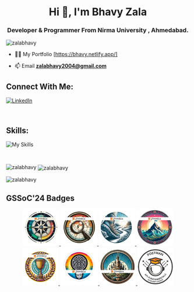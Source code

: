 <h1 align="center">Hi 👋, I'm Bhavy Zala</h1>
<h3 align="center">Developer & Programmer From Nirma University , Ahmedabad.</h3>



<p align="left"> <img src="https://komarev.com/ghpvc/?username=zalabhavy&label=Profile%20views&color=0e75b6&style=flat" alt="zalabhavy" /> </p>

- 👨‍💻 My Portfolio [https://bhavy.netlify.app/]

- 📫 Email **zalabhavy2004@gmail.com**

## Connect With Me:
[![LinkedIn](https://img.shields.io/badge/LinkedIn-%230077B5.svg?logo=linkedin&logoColor=white)](https://www.linkedin.com/in/bhavy-zala-59bb76241/)

<br>


## Skills:
![My Skills](https://skillicons.dev/icons?i=html,css,javascript,bootstrap,react,nodejs,express,tailwind,mongodb,mysql,postman,cpp,java,netlify,git,github,spring,l&perline=12)






<br>


<p><img align="left" src="https://github-readme-stats.vercel.app/api/top-langs?username=zalabhavy&show_icons=true&locale=en&layout=compact" alt="zalabhavy" /></p>

<p>&nbsp;<img align="center" src="https://github-readme-stats.vercel.app/api?username=zalabhavy&show_icons=true&locale=en" alt="zalabhavy" /></p>

<p><img align="center" src="https://github-readme-streak-stats.herokuapp.com/?user=zalabhavy&" alt="zalabhavy" /></p>

## GSSoC'24 Badges

<div style='display:flex; align-items:center; gap: 20px;' align='center'><a href="https://gssoc.girlscript.tech/leaderboard">
  <img src="https://github.com/girlscript/gssoc-website-new/blob/main/public/badges/1.png" width="100px" height="100px" />
  <img src="https://github.com/girlscript/gssoc-website-new/blob/main/public/badges/2.png" width="100px" height="100px" />
  <img src="https://github.com/girlscript/gssoc-website-new/blob/main/public/badges/3.png" width="100px" height="100px" />
  <img src="https://github.com/girlscript/gssoc-website-new/blob/main/public/badges/4.png" width="100px" height="100px" />
  <img src="https://github.com/girlscript/gssoc-website-new/blob/main/public/badges/5.png" width="100px" height="100px" />
  <img src="https://github.com/girlscript/gssoc-website-new/blob/main/public/badges/6.png" width="105px" height="105px" />
  <img src="https://github.com/girlscript/gssoc-website-new/blob/main/public/badges/7.png" width="100px" height="100px" />
<img src="https://raw.githubusercontent.com/girlscript/gssoc-website-new/main/public/badges/postman.png" width="100px" height="100px" /></a>
</div>

